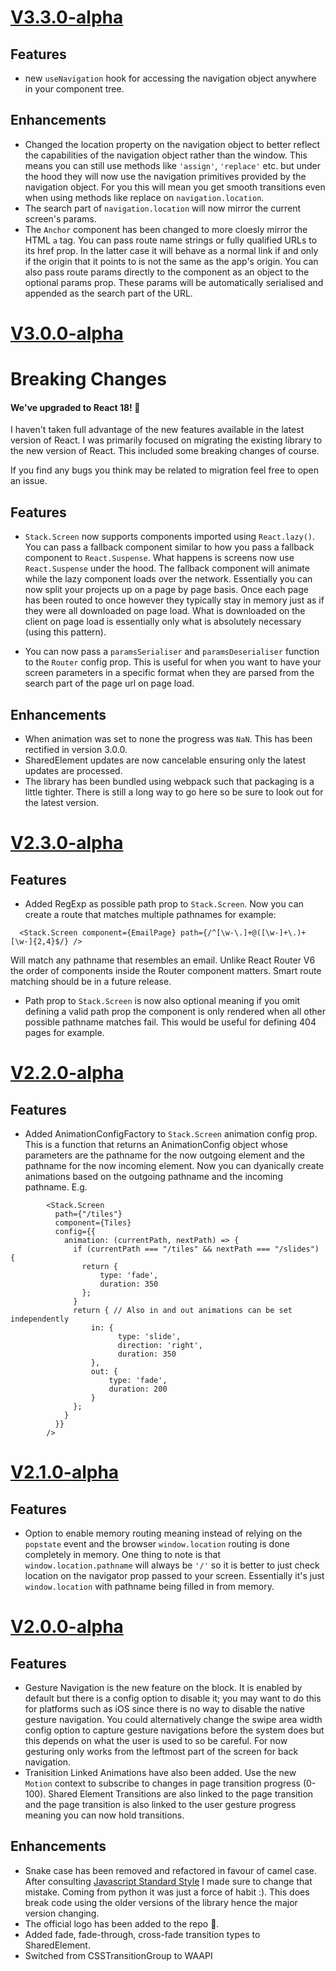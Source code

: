 # [V3.3.0-alpha](https://github.com/nxtexe/react-motion-router/blob/main/CHANGELOG.md#v330-alpha)
## Features
- new `useNavigation` hook for accessing the navigation object anywhere in your component tree.

## Enhancements
- Changed the location property on the navigation object to better reflect the capabilities of the navigation object rather than the window. This means you can still use methods like `'assign'`, `'replace'` etc. but under the hood they will now use the navigation primitives provided by the navigation object. For you this will mean you get smooth transitions even when using methods like replace on `navigation.location`.
- The search part of `navigation.location` will now mirror the current screen's params.
- The `Anchor` component has been changed to more cloesly mirror the HTML `a` tag. You can pass route name strings or fully qualified URLs to its href prop. In the latter case it will behave as a normal link if and only if the origin that it points to is not the same as the app's origin. You can also pass route params directly to the component as an object to the optional params prop. These params will be automatically serialised and appended as the search part of the URL.

# [V3.0.0-alpha](https://github.com/nxtexe/react-motion-router/blob/main/CHANGELOG.md#v300-alpha)
# Breaking Changes
#### We've upgraded to React 18! 🎉
I haven't taken full advantage of the new features available in the latest version of React. I was primarily focused on migrating the existing library to the new version of React. This included some breaking changes of course.

If you find any bugs you think may be related to migration feel free to open an issue.

## Features
- `Stack.Screen` now supports components imported using `React.lazy()`. You can pass a fallback component similar to how you pass a fallback component to `React.Suspense`. What happens is screens now use `React.Suspense` under the hood. The fallback component will animate while the lazy component loads over the network. Essentially you can now split your projects up on a page by page basis. Once each page has been routed to once however they typically stay in memory just as if they were all downloaded on page load. What is downloaded on the client on page load is essentially only what is absolutely necessary (using this pattern).

- You can now pass a `paramsSerialiser` and `paramsDeserialiser` function to the `Router` config prop. This is useful for when you want to have your screen parameters in a specific format when they are parsed from the search part of the page url on page load. 

## Enhancements

- When animation was set to none the progress was `NaN`. This has been rectified in version 3.0.0.
- SharedElement updates are now cancelable ensuring only the latest updates are processed.
- The library has been bundled using webpack such that packaging is a little tighter. There is still a long way to go here so be sure to look out for the latest version.

# [V2.3.0-alpha](https://github.com/nxtexe/react-motion-router/blob/main/CHANGELOG.md#v230-alpha)
## Features
- Added RegExp as possible path prop to ```Stack.Screen```. Now you can create a route that matches multiple pathnames for example:
```
  <Stack.Screen component={EmailPage} path={/^[\w-\.]+@([\w-]+\.)+[\w-]{2,4}$/} />
```
Will match any pathname that resembles an email. Unlike React Router V6 the order of components inside the Router component matters. Smart route matching should be in a future release.
- Path prop to ```Stack.Screen``` is now also optional meaning if you omit defining a valid path prop the component is only rendered when all other possible pathname matches fail. This would be useful for defining 404 pages for example.

# [V2.2.0-alpha](https://github.com/nxtexe/react-motion-router/blob/main/CHANGELOG.md#v220-alpha)
## Features
- Added AnimationConfigFactory to ```Stack.Screen``` animation config prop. This is a function that returns an AnimationConfig object whose parameters are the pathname for the now outgoing element and the pathname for the now incoming element. Now you can dyanically create animations based on the outgoing pathname and the incoming pathname. E.g.
```
        <Stack.Screen
          path={"/tiles"}
          component={Tiles}
          config={{
            animation: (currentPath, nextPath) => {
              if (currentPath === "/tiles" && nextPath === "/slides") {
                return {
                    type: 'fade',
                    duration: 350
                };
              }
              return { // Also in and out animations can be set independently
                  in: {
                        type: 'slide',
                        direction: 'right',
                        duration: 350
                  },
                  out: {
                      type: 'fade',
                      duration: 200
                  }
              };
            }
          }}
        />
```

# [V2.1.0-alpha](https://github.com/nxtexe/react-motion-router/blob/main/CHANGELOG.md#v210-alpha)
## Features
- Option to enable memory routing meaning instead of relying on the ```popstate``` event and the browser ```window.location``` routing is done completely in memory. One thing to note is that ```window.location.pathname``` will always be ```'/'``` so it is better to just check location on the navigator prop passed to your screen. Essentially it's just ```window.location``` with pathname being filled in from memory.


# [V2.0.0-alpha](https://github.com/nxtexe/react-motion-router/blob/main/CHANGELOG.md#v200-alpha)

## Features

- Gesture Navigation is the new feature on the block. It is enabled by default but there is a config option to disable it; you may want to do this for platforms such as iOS since there is no way to disable the native gesture navigation. You could alternatively change the swipe area width config option to capture gesture navigations before the system does but this depends on what the user is used to so be careful. For now gesturing only works from the leftmost part of the screen for back navigation.
- Tranisition Linked Animations have also been added. Use the new ```Motion``` context to subscribe to changes in page transition progress (0-100). Shared Element Transitions are also linked to the page transition and the page transition is also linked to the user gesture progress meaning you can now hold transitions.

## Enhancements

-  Snake case has been removed and refactored in favour of camel case. After consulting [Javascript Standard Style](https://standardjs.com/rules.html) I made sure to change that mistake. Coming from python it was just a force of habit :). This does break code using the older versions of the library hence the major version changing.
- The official logo has been added to the repo 🤩.
- Added fade, fade-through, cross-fade transition types to SharedElement.
- Switched from CSSTransitionGroup to WAAPI